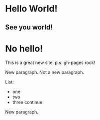 # Hello World! 

## See you world!

# No hello!

This is a great new site.
p.s. gh-pages rock!

New paragraph.
Not a new paragraph.

List:
- one
- two
- three
  continue
  
New paragraph.
